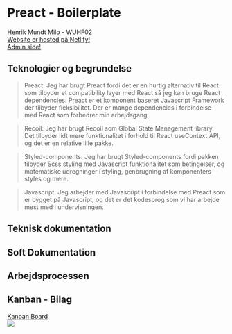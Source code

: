 # Preact - Boilerplate
Henrik Mundt Milo - WUHF02<br/>
[Website er hosted på Netlify!](http://google.com)<br/>
[Admin side!](http://google.com)
<br/>
## Teknologier og begrundelse

>  Preact: Jeg har brugt Preact fordi det er en hurtig alternativ til React som tilbyder et compatibility layer med React så jeg kan bruge React dependencies. Preact er et komponent baseret Javascript Framework der tilbyder fleksibilitet. Der er mange dependencies i forbindelse med React som forbedrer min arbejdsgang.

> Recoil: Jeg har brugt Recoil som Global State Management library. Det tilbyder lidt mere funktionalitet i forhold til React useContext API, og det er en relative lille pakke.

> Styled-components: Jeg har brugt Styled-components fordi pakken tilbyder Scss styling med Javascript funktionalitet som betingelser, og matematiske udregninger i styling, genbrugning af komponenters styles og mere.

> Javascript: Jeg arbejder med Javascript i forbindelse med Preact som er bygget på Javascript, og det er det kodesprog som vi har arbejde mest med i undervisningen.

## Teknisk dokumentation 
## Soft Dokumentation 
## Arbejdsprocessen 

## Kanban - Bilag


[Kanban Board](https://trello.com/b/vFm5CY0t/eksamen)<br/>
![](./kanban.png)
